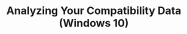 ---
title: Analyzing Your Compatibility Data (Windows 10)
description: This section provides information about viewing and working with your compatibility data in Application Compatibility Manager (ACM).
redirect_url: https://technet.microsoft.com/itpro/windows/deploy/manage-windows-upgrades-with-upgrade-analytics
---
